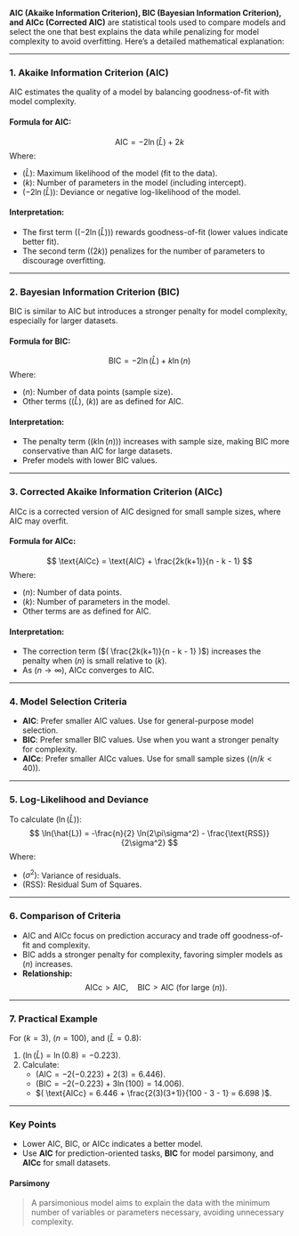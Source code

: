 **AIC (Akaike Information Criterion), BIC (Bayesian Information Criterion), and AICc (Corrected AIC)** are statistical tools used to compare models and select the one that best explains the data while penalizing for model complexity to avoid overfitting. Here’s a detailed mathematical explanation:

---

### **1. Akaike Information Criterion (AIC)**

AIC estimates the quality of a model by balancing goodness-of-fit with model complexity.

#### **Formula for AIC:**
$$
\text{AIC} = -2 \ln(\hat{L}) + 2k
$$
Where:
- $( \hat{L} )$: Maximum likelihood of the model (fit to the data).
- $( k )$: Number of parameters in the model (including intercept).
- $( -2 \ln(\hat{L}) )$: Deviance or negative log-likelihood of the model.

#### **Interpretation:**
- The first term ($( -2 \ln(\hat{L}) )$) rewards goodness-of-fit (lower values indicate better fit).
- The second term ($( 2k )$) penalizes for the number of parameters to discourage overfitting.

---

### **2. Bayesian Information Criterion (BIC)**

BIC is similar to AIC but introduces a stronger penalty for model complexity, especially for larger datasets.

#### **Formula for BIC:**
$$
\text{BIC} = -2 \ln(\hat{L}) + k \ln(n)
$$
Where:
- $( n )$: Number of data points (sample size).
- Other terms ($( \hat{L} )$, $( k )$) are as defined for AIC.

#### **Interpretation:**
- The penalty term ($( k \ln(n) )$) increases with sample size, making BIC more conservative than AIC for large datasets.
- Prefer models with lower BIC values.

---

### **3. Corrected Akaike Information Criterion (AICc)**

AICc is a corrected version of AIC designed for small sample sizes, where AIC may overfit.

#### **Formula for AICc:**
$$
\text{AICc} = \text{AIC} + \frac{2k(k+1)}{n - k - 1}
$$
Where:
- $( n )$: Number of data points.
- $( k )$: Number of parameters in the model.
- Other terms are as defined for AIC.

#### **Interpretation:**
- The correction term ($( \frac{2k(k+1)}{n - k - 1} )$) increases the penalty when $( n )$ is small relative to $( k )$.
- As $( n \to \infty )$, AICc converges to AIC.

---

### **4. Model Selection Criteria**
- **AIC**: Prefer smaller AIC values. Use for general-purpose model selection.
- **BIC**: Prefer smaller BIC values. Use when you want a stronger penalty for complexity.
- **AICc**: Prefer smaller AICc values. Use for small sample sizes ($( n/k < 40 )$).

---

### **5. Log-Likelihood and Deviance**
To calculate $( \ln(\hat{L}) )$:
$$
\ln(\hat{L}) = -\frac{n}{2} \ln(2\pi\sigma^2) - \frac{\text{RSS}}{2\sigma^2}
$$
Where:
- $( \sigma^2 )$: Variance of residuals.
- $( \text{RSS} )$: Residual Sum of Squares.

---

### **6. Comparison of Criteria**
- AIC and AICc focus on prediction accuracy and trade off goodness-of-fit and complexity.
- BIC adds a stronger penalty for complexity, favoring simpler models as $( n )$ increases.
- **Relationship:**  
  $$
  \text{AICc} > \text{AIC}, \quad \text{BIC} > \text{AIC} \text{ (for large $( n )$)}.
  $$

---

### **7. Practical Example**
For $( k = 3 )$, $( n = 100 )$, and $( \hat{L} = 0.8 )$:
1. $( \ln(\hat{L}) = \ln(0.8) = -0.223 )$.
2. Calculate:
   - $( \text{AIC} = -2(-0.223) + 2(3) = 6.446 )$.
   - $( \text{BIC} = -2(-0.223) + 3\ln(100) = 14.006 )$.
   - $( \text{AICc} = 6.446 + \frac{2(3)(3+1)}{100 - 3 - 1} = 6.698 )$.

---

### **Key Points**
- Lower AIC, BIC, or AICc indicates a better model.
- Use **AIC** for prediction-oriented tasks, **BIC** for model parsimony, and **AICc** for small datasets.


#### Parsimony
>A parsimonious model aims to explain the data with the minimum number of variables or parameters necessary, avoiding unnecessary complexity.